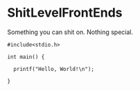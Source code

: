 # ShitLevelFrontEnds
Something you can shit on. Nothing special.

  `#include<stdio.h>`

  `int main() {`

  `  printf("Hello, World!\n");`

  `}`
